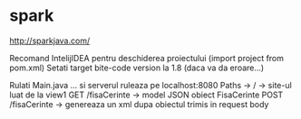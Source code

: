 # spark
http://sparkjava.com/

Recomand IntelijIDEA pentru deschiderea proiectului (import project from pom.xml)
Setati target bite-code version la 1.8 (daca va da eroare...)

Rulati Main.java ... si serverul ruleaza pe localhost:8080
Paths ->
   / -> site-ul luat de la view1
   GET /fisaCerinte  -> model JSON obiect FisaCerinte
  POST /fisaCerinte -> genereaza un xml dupa obiectul trimis in request body

